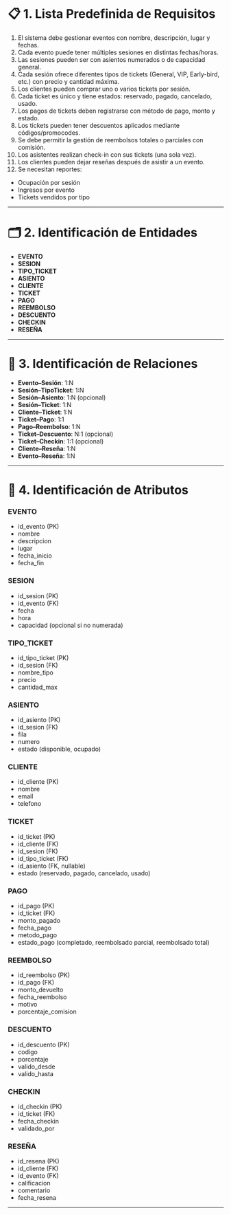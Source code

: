 # 📋 1. Lista Predefinida de Requisitos

1. El sistema debe gestionar eventos con nombre, descripción, lugar y fechas.  
2. Cada evento puede tener múltiples sesiones en distintas fechas/horas.  
3. Las sesiones pueden ser con asientos numerados o de capacidad general.  
4. Cada sesión ofrece diferentes tipos de tickets (General, VIP, Early-bird, etc.) con precio y cantidad máxima.  
5. Los clientes pueden comprar uno o varios tickets por sesión.  
6. Cada ticket es único y tiene estados: reservado, pagado, cancelado, usado.  
7. Los pagos de tickets deben registrarse con método de pago, monto y estado.  
8. Los tickets pueden tener descuentos aplicados mediante códigos/promocodes.  
9. Se debe permitir la gestión de reembolsos totales o parciales con comisión.  
10. Los asistentes realizan check-in con sus tickets (una sola vez).  
11. Los clientes pueden dejar reseñas después de asistir a un evento.  
12. Se necesitan reportes:  
   - Ocupación por sesión  
   - Ingresos por evento  
   - Tickets vendidos por tipo  

---

# 🗂️ 2. Identificación de Entidades

- **EVENTO**  
- **SESION**  
- **TIPO_TICKET**  
- **ASIENTO**  
- **CLIENTE**  
- **TICKET**  
- **PAGO**  
- **REEMBOLSO**  
- **DESCUENTO**  
- **CHECKIN**  
- **RESEÑA**  

---

# 🔗 3. Identificación de Relaciones

- **Evento–Sesión**: 1:N  
- **Sesión–TipoTicket**: 1:N  
- **Sesión–Asiento**: 1:N (opcional)  
- **Sesión–Ticket**: 1:N  
- **Cliente–Ticket**: 1:N  
- **Ticket–Pago**: 1:1  
- **Pago–Reembolso**: 1:N  
- **Ticket–Descuento**: N:1 (opcional)  
- **Ticket–Checkin**: 1:1 (opcional)  
- **Cliente–Reseña**: 1:N  
- **Evento–Reseña**: 1:N  

---

# 📑 4. Identificación de Atributos

### EVENTO
- id_evento (PK)  
- nombre  
- descripcion  
- lugar  
- fecha_inicio  
- fecha_fin  

### SESION
- id_sesion (PK)  
- id_evento (FK)  
- fecha  
- hora  
- capacidad (opcional si no numerada)  

### TIPO_TICKET
- id_tipo_ticket (PK)  
- id_sesion (FK)  
- nombre_tipo  
- precio  
- cantidad_max  

### ASIENTO
- id_asiento (PK)  
- id_sesion (FK)  
- fila  
- numero  
- estado (disponible, ocupado)  

### CLIENTE
- id_cliente (PK)  
- nombre  
- email  
- telefono  

### TICKET
- id_ticket (PK)  
- id_cliente (FK)  
- id_sesion (FK)  
- id_tipo_ticket (FK)  
- id_asiento (FK, nullable)  
- estado (reservado, pagado, cancelado, usado)  

### PAGO
- id_pago (PK)  
- id_ticket (FK)  
- monto_pagado  
- fecha_pago  
- metodo_pago  
- estado_pago (completado, reembolsado parcial, reembolsado total)  

### REEMBOLSO
- id_reembolso (PK)  
- id_pago (FK)  
- monto_devuelto  
- fecha_reembolso  
- motivo  
- porcentaje_comision  

### DESCUENTO
- id_descuento (PK)  
- codigo  
- porcentaje  
- valido_desde  
- valido_hasta  

### CHECKIN
- id_checkin (PK)  
- id_ticket (FK)  
- fecha_checkin  
- validado_por  

### RESEÑA
- id_resena (PK)  
- id_cliente (FK)  
- id_evento (FK)  
- calificacion  
- comentario  
- fecha_resena  

---
    